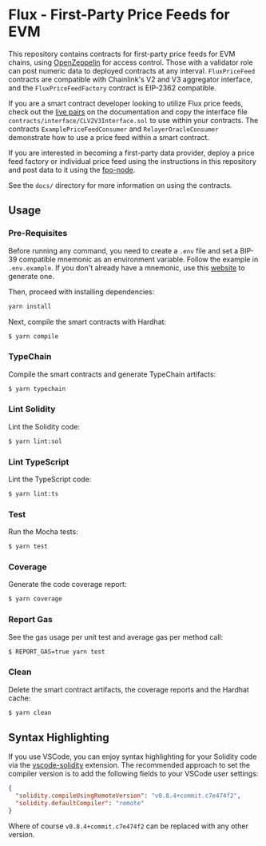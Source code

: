 # Flux - First-Party Price Feeds for EVM

This repository contains contracts for first-party price feeds for EVM chains, using [OpenZeppelin](https://docs.openzeppelin.com/contracts/4.x/api/access#AccessControl) for access control. Those with a validator role can post numeric data to deployed contracts at any interval. `FluxPriceFeed` contracts are compatible with Chainlink's V2 and V3 aggregator interface, and the `FluxPriceFeedFactory` contract is EIP-2362 compatible.

If you are a smart contract developer looking to utilize Flux price feeds, check out the [live pairs](https://docs.fluxprotocol.org/docs/live-data-feeds/fpo-live-networks-and-pairs) on the documentation and copy the interface file `contracts/interface/CLV2V3Interface.sol` to use within your contracts. The contracts `ExamplePriceFeedConsumer` and `RelayerOracleConsumer` demonstrate how to use a price feed within a smart contract.

If you are interested in becoming a first-party data provider, deploy a price feed factory or individual price feed using the instructions in this repository and post data to it using the [fpo-node](https://github.com/fluxprotocol/fpo-node).

See the `docs/` directory for more information on using the contracts.

## Usage

### Pre-Requisites

Before running any command, you need to create a `.env` file and set a BIP-39 compatible mnemonic as an environment
variable. Follow the example in `.env.example`. If you don't already have a mnemonic, use this [website](https://iancoleman.io/bip39/) to generate one.

Then, proceed with installing dependencies:

```sh
yarn install
```

Next, compile the smart contracts with Hardhat:

```sh
$ yarn compile
```

### TypeChain

Compile the smart contracts and generate TypeChain artifacts:

```sh
$ yarn typechain
```

### Lint Solidity

Lint the Solidity code:

```sh
$ yarn lint:sol
```

### Lint TypeScript

Lint the TypeScript code:

```sh
$ yarn lint:ts
```

### Test

Run the Mocha tests:

```sh
$ yarn test
```

### Coverage

Generate the code coverage report:

```sh
$ yarn coverage
```

### Report Gas

See the gas usage per unit test and average gas per method call:

```sh
$ REPORT_GAS=true yarn test
```

### Clean

Delete the smart contract artifacts, the coverage reports and the Hardhat cache:

```sh
$ yarn clean
```

## Syntax Highlighting

If you use VSCode, you can enjoy syntax highlighting for your Solidity code via the
[vscode-solidity](https://github.com/juanfranblanco/vscode-solidity) extension. The recommended approach to set the
compiler version is to add the following fields to your VSCode user settings:

```json
{
  "solidity.compileUsingRemoteVersion": "v0.8.4+commit.c7e474f2",
  "solidity.defaultCompiler": "remote"
}
```

Where of course `v0.8.4+commit.c7e474f2` can be replaced with any other version.
